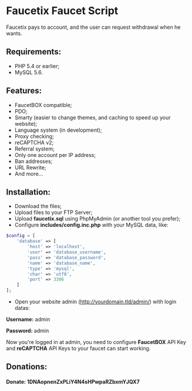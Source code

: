 # Faucetix Faucet Script

Faucetix pays to account, and the user can request withdrawal when he wants.

## Requirements:
- PHP 5.4 or earlier;
- MySQL 5.6.

## Features:
- FaucetBOX compatible;
- PDO;
- Smarty (easier to change themes, and caching to speed up your website);
- Language system (in development);
- Proxy checking;
- reCAPTCHA v2;
- Referral system;
- Only one account per IP address;
- Ban addresses;
- URL Rewrite;
- And more...

## Installation:
- Download the files;
- Upload files to your FTP Server;
- Upload **faucetix.sql** using PhpMyAdmin (or another tool you prefer);
- Configure **includes/config.inc.php** with your MySQL data, like:

```php
$config = [
    'database' => [
        'host' => 'localhost',
        'user' => 'database_username',
        'pass' => 'database_password',
        'name' => 'database_name',
        'type' => 'mysql',
        'char' => 'utf8',
        'port' => 3306
    ]
];
```

- Open your website admin (http://yourdomain.tld/admin/) with login datas:


**Username:** admin

**Password:** admin

Now you're logged in at admin, you need to configure **FaucetBOX** API Key and **reCAPTCHA** API Keys to your faucet can start working.

## Donations:
#### Donate: 1DNAopnenZxPLiY4N4sHPwpaRZbxmYJQX7